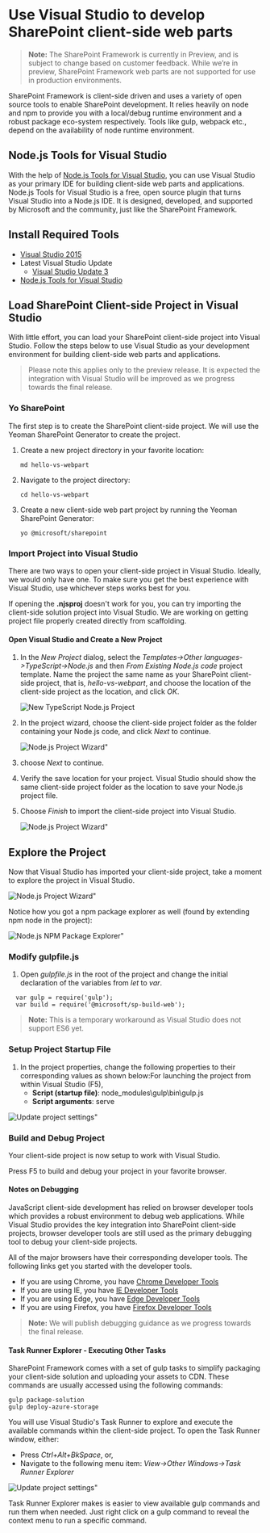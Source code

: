 # Use Visual Studio to develop SharePoint client-side web parts

>**Note:** The SharePoint Framework is currently in Preview, and is subject to change based on customer feedback.  While we’re in preview, SharePoint Framework web parts are not supported for use in production environments.

SharePoint Framework is client-side driven and uses a variety of open source tools to enable SharePoint development. It relies heavily on node and npm to provide you with a local/debug runtime environment and a robust package eco-system respectively. Tools like gulp, webpack etc., depend on the availability of node runtime environment. 

## Node.js Tools for Visual Studio 
With the help of [Node.js Tools for Visual Studio](https://www.visualstudio.com/en-us/features/node-js-vs.aspx), you can use Visual Studio as your primary IDE for building client-side web parts and applications. Node.js Tools for Visual Studio is a free, open source plugin that turns Visual Studio into a Node.js IDE. It is designed, developed, and supported by Microsoft and the community, just like the SharePoint Framework.

## Install Required Tools
- [Visual Studio 2015](https://go.microsoft.com/fwlink/?LinkId=691978&clcid=0x409)
- Latest Visual Studio Update
    - [Visual Studio Update 3](https://www.visualstudio.com/en-us/news/releasenotes/vs2015-update3-vs)
- [Node.js Tools for Visual Studio](https://github.com/Microsoft/nodejstools/releases/download/v1.2.Dev-7.20.2016/NTVS.Dev.2016-07-20.VS.2015.msi)

## Load SharePoint Client-side Project in Visual Studio
With little effort, you can load your SharePoint client-side project into Visual Studio. Follow the steps below to use Visual Studio as your development environment for building client-side web parts and applications.

> Please note this applies only to the preview release. It is expected the integration with Visual Studio will be improved as we progress towards the final release.

### Yo SharePoint
The first step is to create the SharePoint client-side project. We will use the Yeoman SharePoint Generator to create the project.

1. Create a new project directory in your favorite location:

   ```
   md hello-vs-webpart
   ```

2. Navigate to the project directory:

   ```
   cd hello-vs-webpart
   ```

3. Create a new client-side web part project by running the Yeoman SharePoint Generator:

   ```
   yo @microsoft/sharepoint
   ```

### Import Project into Visual Studio
There are two ways to open your client-side project in Visual Studio. Ideally, we would only have one. To make sure you get the best experience with Visual Studio, use whichever steps works best for you.

If opening the **.njsproj** doesn't work for you, you can try importing the client-side solution project into Visual Studio. We are working on getting project file properly created directly from scaffolding.

#### Open Visual Studio and Create a New Project

1. In the *New Project* dialog, select the *Templates->Other languages->TypeScript->Node.js* and then *From Existing Node.js code* project template.
Name the project the same name as your SharePoint client-side project, that is, *hello-vs-webpart*, and choose the location of the client-side project as the location, and click *OK*.

   ![New TypeScript Node.js Project](../../../images/hello-vs-webpart-new-project-ts-nodejs.PNG) 

2. In the project wizard, choose the client-side project folder as the folder containing your Node.js code, and click *Next* to continue.

   ![Node.js Project Wizard"](../../../images/hellow-vs-webpart-step1-wizard.PNG) 

3. choose *Next* to continue.

4. Verify the save location for your project. Visual Studio should show the same client-side project folder as the location to save your Node.js project file.

5. Choose *Finish* to import the client-side project into Visual Studio.

   ![Node.js Project Wizard"](../../../images/hello-vs-webpart-finish-wizard.PNG) 

## Explore the Project
Now that Visual Studio has imported your client-side project, take a moment to explore the project in Visual Studio.

![Node.js Project Wizard"](../../../images/hello-vs-webpart-soln-explorer.PNG) 

Notice how you got a npm package explorer as well (found by extending npm node in the project):

![Node.js NPM Package Explorer"](../../../images/hello-vs-webpart-npm-explorer.PNG) 

### Modify gulpfile.js
1. Open *gulpfile.js* in the root of the project and change the initial declaration of the variables from *let* to *var*.

```
  var gulp = require('gulp');
  var build = require('@microsoft/sp-build-web');
```

> **Note:** This is a temporary workaround as Visual Studio does not support ES6 yet.

### Setup Project Startup File
1. In the project properties, change the following properties to their corresponding values as shown below:For launching the project from within Visual Studio (F5), 
   - **Script (startup file)**: node_modules\gulp\bin\gulp.js
   - **Script arguments**: serve

![Update project settings"](../../../images/hello-vs-webpart-update-properties.PNG) 

### Build and Debug Project
Your client-side project is now setup to work with Visual Studio.

Press F5 to build and debug your project in your favorite browser.

#### Notes on Debugging
JavaScript client-side development has relied on browser developer tools which provides a robust environment to debug web applications. While Visual Studio provides the key integration into SharePoint client-side projects, browser developer tools are still used as the primary debugging tool to debug your client-side projects. 

All of the major browsers have their corresponding developer tools. The following links get you started with the developer tools.


- If you are using Chrome, you have [Chrome Developer Tools](https://developer.chrome.com/devtools)
- If you are using IE, you have [IE Developer Tools](https://msdn.microsoft.com/en-us/library/gg589507(v=vs.85).aspx)
- If you are using Edge, you have [Edge Developer Tools](https://developer.microsoft.com/en-us/microsoft-edge/platform/documentation/f12-devtools-guide/)
- If you are using Firefox, you have [Firefox Developer Tools](https://developer.mozilla.org/en-US/docs/Tools)
> **Note:** We will publish debugging guidance as we progress towards the final release. 

#### Task Runner Explorer - Executing Other Tasks
SharePoint Framework comes with a set of gulp tasks to simplify packaging your client-side solution and uploading your assets to CDN. These commands are usually accessed using the following commands:

```
gulp package-solution
gulp deploy-azure-storage
```

You will use Visual Studio's Task Runner to explore and execute the available commands within the client-side project. To open the Task Runner window, either:
- Press *Ctrl+Alt+BkSpace*, or,
- Navigate to the following menu item: *View->Other Windows->Task Runner Explorer*

![Update project settings"](../../../images/hello-vs-webpart-task-runner.PNG) 

Task Runner Explorer makes is easier to view available gulp commands and run them when needed. Just right click on a gulp command to reveal the context menu to run a specific command. 

